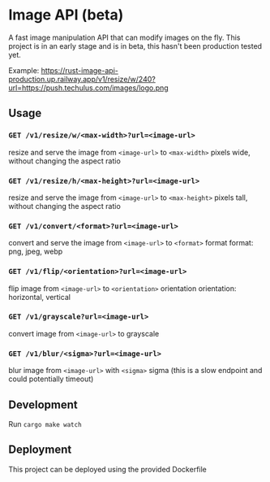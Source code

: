 # Image API (beta)

A fast image manipulation API that can modify images on the fly.
This project is in an early stage and is in beta, this hasn't been production tested yet.

Example: https://rust-image-api-production.up.railway.app/v1/resize/w/240?url=https://push.techulus.com/images/logo.png

## Usage

### `GET /v1/resize/w/<max-width>?url=<image-url>`
resize and serve the image from `<image-url>` to `<max-width>` pixels wide, without changing the aspect ratio

### `GET /v1/resize/h/<max-height>?url=<image-url>`
resize and serve the image from `<image-url>` to `<max-height>` pixels tall, without changing the aspect ratio
      
### `GET /v1/convert/<format>?url=<image-url>`
convert and serve the image from `<image-url>` to `<format>` format
format: png, jpeg, webp

### `GET /v1/flip/<orientation>?url=<image-url>`
flip image from `<image-url>` to `<orientation>` orientation
orientation: horizontal, vertical

### `GET /v1/grayscale?url=<image-url>`
convert image from `<image-url>` to grayscale

### `GET /v1/blur/<sigma>?url=<image-url>`
blur image from `<image-url>` with `<sigma>` sigma (this is a slow endpoint and could potentially timeout)

## Development

Run `cargo make watch`

## Deployment

This project can be deployed using the provided Dockerfile
